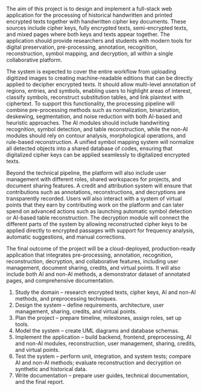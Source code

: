 The aim of this project is to design and implement a full-stack web application for the processing of historical handwritten and printed encrypted texts together with handwritten cipher key documents. These sources include cipher keys, fully encrypted texts, semi-encrypted texts, and mixed pages where both keys and texts appear together. The application should provide researchers and students with modern tools for digital preservation, pre-processing, annotation, recognition, reconstruction, symbol mapping, and decryption, all within a single collaborative platform.

The system is expected to cover the entire workflow from uploading digitized images to creating machine-readable editions that can be directly applied to decipher encrypted texts. It should allow multi-level annotation of regions, entries, and symbols, enabling users to highlight areas of interest, classify symbols, reconstruct substitution tables, and link plaintext with ciphertext. To support this functionality, the processing pipeline will combine pre-processing methods such as normalization, binarization, deskewing, segmentation, and noise reduction with both AI-based and heuristic approaches. The AI modules should include handwriting recognition, symbol detection, and table reconstruction, while the non-AI modules should rely on contour analysis, morphological operations, and rule-based reconstruction. A unified symbol mapping system will normalize all detected objects into a shared database of codes, ensuring that digitalized cipher keys can be applied seamlessly to digitalized encrypted texts.

Beyond the technical pipeline, the platform will also include user management with different roles, shared workspaces for projects, and document sharing features. A credit and attribution system will ensure that contributions such as annotations, reconstructions, and decryptions are transparently recorded. Users will also interact with a system of virtual points that they earn by contributing work on the platform and can later spend on advanced actions such as launching automatic symbol detection or AI-based table reconstruction. The decryption module will connect the different parts of the system by allowing reconstructed cipher keys to be applied directly to encrypted passages with support for frequency analysis, automatic suggestions, and manual corrections.

The final outcome of the project will be a cloud-deployed, production-ready application that integrates pre-processing, annotation, recognition, reconstruction, decryption, and collaborative features, including user management, document sharing, credits, and virtual points. It will also include both AI and non-AI methods, a demonstrator dataset of annotated pages, and comprehensive documentation.

1. Study the domain – research encrypted texts, cipher keys, AI and non-AI methods, and preprocessing techniques.
2. Design the system – define requirements, architecture, user management, sharing, credits, and virtual points.
3. Plan the project – prepare timeline, milestones, assign roles, set up tools.
4. Model the system – create UML diagrams and database schemas.
5. Implement the application – build backend, frontend, preprocessing, AI and non-AI modules, reconstruction, user management, sharing, credits, and virtual points.
6. Test the system – perform unit, integration, and system tests; compare AI and non-AI methods; evaluate reconstruction and decryption on synthetic and historical data.
7. Write documentation – prepare user guides, technical documentation, and the final report.
